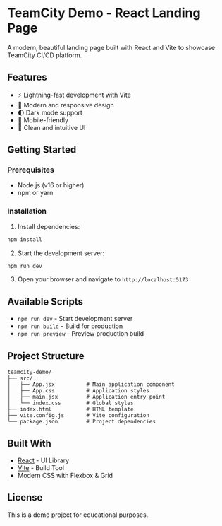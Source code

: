 # TeamCity Demo - React Landing Page

A modern, beautiful landing page built with React and Vite to showcase TeamCity CI/CD platform.

## Features

- ⚡ Lightning-fast development with Vite
- 🎨 Modern and responsive design
- 🌓 Dark mode support
- 📱 Mobile-friendly
- 🎯 Clean and intuitive UI

## Getting Started

### Prerequisites

- Node.js (v16 or higher)
- npm or yarn

### Installation

1. Install dependencies:

```bash
npm install
```

2. Start the development server:

```bash
npm run dev
```

3. Open your browser and navigate to `http://localhost:5173`

## Available Scripts

- `npm run dev` - Start development server
- `npm run build` - Build for production
- `npm run preview` - Preview production build

## Project Structure

```
teamcity-demo/
├── src/
│   ├── App.jsx          # Main application component
│   ├── App.css          # Application styles
│   ├── main.jsx         # Application entry point
│   └── index.css        # Global styles
├── index.html           # HTML template
├── vite.config.js       # Vite configuration
└── package.json         # Project dependencies
```

## Built With

- [React](https://reactjs.org/) - UI Library
- [Vite](https://vitejs.dev/) - Build Tool
- Modern CSS with Flexbox & Grid

## License

This is a demo project for educational purposes.
